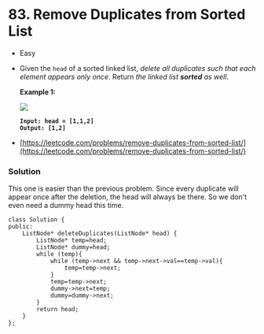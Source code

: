 # 83. Remove Duplicates from Sorted List

* Easy
*   Given the `head` of a sorted linked list, _delete all duplicates such that each element appears only once_. Return _the linked list **sorted** as well_.

    &#x20;

    **Example 1:**

    ![](https://assets.leetcode.com/uploads/2021/01/04/list1.jpg)

    <pre><code><strong>Input: head = [1,1,2]
    </strong><strong>Output: [1,2]
    </strong></code></pre>
* [https://leetcode.com/problems/remove-duplicates-from-sorted-list/](https://leetcode.com/problems/remove-duplicates-from-sorted-list/)

### Solution&#x20;

This one is easier than the previous problem. Since every duplicate will appear once after the deletion, the head will always be there. So we don't even need a dummy head this time.&#x20;

```
class Solution {
public:
    ListNode* deleteDuplicates(ListNode* head) {
        ListNode* temp=head;
        ListNode* dummy=head;
        while (temp){
            while (temp->next && temp->next->val==temp->val){
                temp=temp->next;
            }
            temp=temp->next;
            dummy->next=temp;
            dummy=dummy->next;
        }
        return head;
    }
};
```
